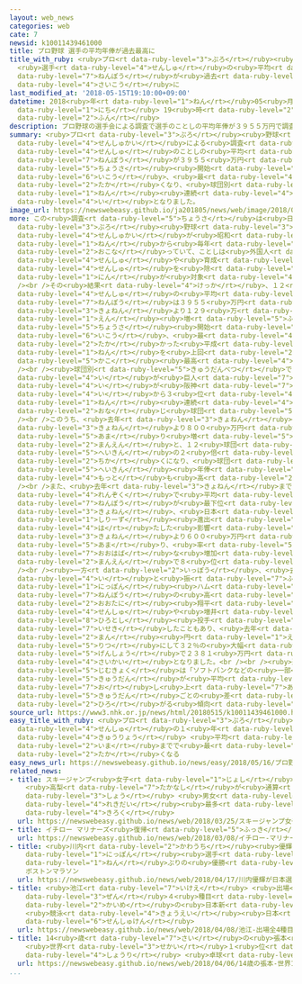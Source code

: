 ```yaml
---
layout: web_news
categories: web
cate: 7
newsid: k10011439461000
title: プロ野球 選手の平均年俸が過去最高に
title_with_ruby: <ruby>プロ<rt data-ruby-level="3">ぷろ</rt></ruby><ruby>野球<rt data-ruby-level="3">やきゅう</rt></ruby>
  <ruby>選手<rt data-ruby-level="4">せんしゅ</rt></ruby>の<ruby>平均<rt data-ruby-level="5">へいきん</rt></ruby><ruby>年俸<rt
  data-ruby-level="7">ねんぽう</rt></ruby>が<ruby>過去<rt data-ruby-level="5">かこ</rt></ruby><ruby>最高<rt
  data-ruby-level="4">さいこう</rt></ruby>に
last_modified_at: '2018-05-15T19:10:00+09:00'
datetime: 2018<ruby>年<rt data-ruby-level="1">ねん</rt></ruby>05<ruby>月<rt data-ruby-level="1">がつ</rt></ruby>15<ruby>日<rt
  data-ruby-level="1">にち</rt></ruby> 19<ruby>時<rt data-ruby-level="2">じ</rt></ruby>10<ruby>分<rt
  data-ruby-level="2">ふん</rt></ruby>
description: プロ野球の選手会による調査で選手のことしの平均年俸が３９５５万円で調査開始以降、最も高くなり、球団別ではソフトバンクが３年連続で１位となりました。
summary: <ruby>プロ<rt data-ruby-level="3">ぷろ</rt></ruby><ruby>野球<rt data-ruby-level="3">やきゅう</rt></ruby>の<ruby>選手会<rt
  data-ruby-level="4">せんしゅかい</rt></ruby>による<ruby>調査<rt data-ruby-level="5">ちょうさ</rt></ruby>で<ruby>選手<rt
  data-ruby-level="4">せんしゅ</rt></ruby>のことしの<ruby>平均<rt data-ruby-level="5">へいきん</rt></ruby><ruby>年俸<rt
  data-ruby-level="7">ねんぽう</rt></ruby>が３９５５<ruby>万円<rt data-ruby-level="2">まんえん</rt></ruby>で<ruby>調査<rt
  data-ruby-level="5">ちょうさ</rt></ruby><ruby>開始<rt data-ruby-level="3">かいし</rt></ruby><ruby>以降<rt
  data-ruby-level="6">いこう</rt></ruby>、<ruby>最<rt data-ruby-level="4">もっと</rt></ruby>も<ruby>高<rt
  data-ruby-level="2">たか</rt></ruby>くなり、<ruby>球団別<rt data-ruby-level="5">きゅうだんべつ</rt></ruby>ではソフトバンクが３<ruby>年<rt
  data-ruby-level="1">ねん</rt></ruby><ruby>連続<rt data-ruby-level="4">れんぞく</rt></ruby>で１<ruby>位<rt
  data-ruby-level="4">い</rt></ruby>となりました。
image_url: https://newswebeasy.github.io/ja201805/news/web/image/2018/05/15/K10011439461_1805151835_1805151910_01_02.jpg
more: この<ruby>調査<rt data-ruby-level="5">ちょうさ</rt></ruby>は<ruby>日本<rt data-ruby-level="1">にっぽん</rt></ruby><ruby>プロ<rt
  data-ruby-level="3">ぷろ</rt></ruby><ruby>野球<rt data-ruby-level="3">やきゅう</rt></ruby><ruby>選手会<rt
  data-ruby-level="4">せんしゅかい</rt></ruby>が<ruby>昭和<rt data-ruby-level="3">しょうわ</rt></ruby>５５<ruby>年<rt
  data-ruby-level="1">ねん</rt></ruby>から<ruby>毎年<rt data-ruby-level="2">まいとし</rt></ruby><ruby>行<rt
  data-ruby-level="2">おこな</rt></ruby>っていて、ことしは<ruby>外国人<rt data-ruby-level="2">がいこくじん</rt></ruby><ruby>選手<rt
  data-ruby-level="4">せんしゅ</rt></ruby>や<ruby>育成<rt data-ruby-level="4">いくせい</rt></ruby><ruby>選手<rt
  data-ruby-level="4">せんしゅ</rt></ruby>を<ruby>除<rt data-ruby-level="6">のぞ</rt></ruby>く７３５<ruby>人<rt
  data-ruby-level="1">にん</rt></ruby>が<ruby>対象<rt data-ruby-level="4">たいしょう</rt></ruby>となりました。<br
  /><br />その<ruby>結果<rt data-ruby-level="4">けっか</rt></ruby>、１２<ruby>球団<rt data-ruby-level="5">きゅうだん</rt></ruby>の<ruby>選手<rt
  data-ruby-level="4">せんしゅ</rt></ruby>の<ruby>平均<rt data-ruby-level="5">へいきん</rt></ruby><ruby>年俸<rt
  data-ruby-level="7">ねんぽう</rt></ruby>は３９５５<ruby>万円<rt data-ruby-level="2">まんえん</rt></ruby>で、<ruby>去年<rt
  data-ruby-level="3">きょねん</rt></ruby>より１２９<ruby>万<rt data-ruby-level="2">まん</rt></ruby><ruby>円<rt
  data-ruby-level="1">えん</rt></ruby><ruby>増<rt data-ruby-level="5">ふ</rt></ruby>え、<ruby>調査<rt
  data-ruby-level="5">ちょうさ</rt></ruby><ruby>開始<rt data-ruby-level="3">かいし</rt></ruby><ruby>以降<rt
  data-ruby-level="6">いこう</rt></ruby>、<ruby>最<rt data-ruby-level="4">もっと</rt></ruby>も<ruby>高<rt
  data-ruby-level="2">たか</rt></ruby>かった<ruby>平成<rt data-ruby-level="4">へいせい</rt></ruby>２３<ruby>年<rt
  data-ruby-level="1">ねん</rt></ruby>を<ruby>上回<rt data-ruby-level="2">うわまわ</rt></ruby>り<ruby>過去<rt
  data-ruby-level="5">かこ</rt></ruby><ruby>最高<rt data-ruby-level="4">さいこう</rt></ruby>となりました。<br
  /><br /><ruby>球団別<rt data-ruby-level="5">きゅうだんべつ</rt></ruby>では１<ruby>位<rt data-ruby-level="4">い</rt></ruby>がソフトバンク、２<ruby>位<rt
  data-ruby-level="4">い</rt></ruby>が<ruby>巨人<rt data-ruby-level="7">きょじん</rt></ruby>、３<ruby>位<rt
  data-ruby-level="4">い</rt></ruby>が<ruby>阪神<rt data-ruby-level="7">はんしん</rt></ruby>で、１<ruby>位<rt
  data-ruby-level="4">い</rt></ruby>から３<ruby>位<rt data-ruby-level="4">い</rt></ruby>までは３<ruby>年<rt
  data-ruby-level="1">ねん</rt></ruby><ruby>連続<rt data-ruby-level="4">れんぞく</rt></ruby>で<ruby>同<rt
  data-ruby-level="2">おな</rt></ruby>じ<ruby>球団<rt data-ruby-level="5">きゅうだん</rt></ruby>となりました。<br
  /><br />このうち、<ruby>去年<rt data-ruby-level="3">きょねん</rt></ruby><ruby>日本一<rt data-ruby-level="1">にっぽんいち</rt></ruby>のソフトバンクは<ruby>去年<rt
  data-ruby-level="3">きょねん</rt></ruby>より８００<ruby>万円<rt data-ruby-level="2">まんえん</rt></ruby><ruby>余<rt
  data-ruby-level="5">あま</rt></ruby>り<ruby>増<rt data-ruby-level="5">ふ</rt></ruby>えて７８２６<ruby>万円<rt
  data-ruby-level="2">まんえん</rt></ruby>と、１２<ruby>球団<rt data-ruby-level="5">きゅうだん</rt></ruby>の<ruby>平均<rt
  data-ruby-level="5">へいきん</rt></ruby>の２<ruby>倍<rt data-ruby-level="3">ばい</rt></ruby><ruby>近<rt
  data-ruby-level="2">ちか</rt></ruby>くになり、<ruby>球団<rt data-ruby-level="5">きゅうだん</rt></ruby>ごとの<ruby>平均<rt
  data-ruby-level="5">へいきん</rt></ruby><ruby>年俸<rt data-ruby-level="7">ねんぽう</rt></ruby>としてもこれまでで<ruby>最<rt
  data-ruby-level="4">もっと</rt></ruby>も<ruby>高<rt data-ruby-level="2">たか</rt></ruby>くなっています。<br
  /><br />また、<ruby>去年<rt data-ruby-level="3">きょねん</rt></ruby>まで６<ruby>年<rt data-ruby-level="1">ねん</rt></ruby><ruby>連続<rt
  data-ruby-level="4">れんぞく</rt></ruby>で<ruby>平均<rt data-ruby-level="5">へいきん</rt></ruby><ruby>年俸<rt
  data-ruby-level="7">ねんぽう</rt></ruby>が<ruby>最下位<rt data-ruby-level="4">さいかい</rt></ruby>だったＤｅＮＡは、<ruby>去年<rt
  data-ruby-level="3">きょねん</rt></ruby>、<ruby>日本<rt data-ruby-level="1">にっぽん</rt></ruby><ruby>シリーズ<rt
  data-ruby-level="1">しりーず</rt></ruby><ruby>進出<rt data-ruby-level="3">しんしゅつ</rt></ruby>を<ruby>果<rt
  data-ruby-level="4">は</rt></ruby>たした<ruby>影響<rt data-ruby-level="7">えいきょう</rt></ruby>で、<ruby>去年<rt
  data-ruby-level="3">きょねん</rt></ruby>より６００<ruby>万円<rt data-ruby-level="2">まんえん</rt></ruby><ruby>余<rt
  data-ruby-level="5">あま</rt></ruby>り、<ruby>率<rt data-ruby-level="5">りつ</rt></ruby>にして２４％の<ruby>大幅<rt
  data-ruby-level="7">おおはば</rt></ruby>な<ruby>増加<rt data-ruby-level="5">ぞうか</rt></ruby>となり、３２３２<ruby>万円<rt
  data-ruby-level="2">まんえん</rt></ruby>で８<ruby>位<rt data-ruby-level="4">い</rt></ruby>となりました。<br
  /><br /><ruby>一方<rt data-ruby-level="2">いっぽう</rt></ruby>、<ruby>去年<rt data-ruby-level="3">きょねん</rt></ruby>リーグ５<ruby>位<rt
  data-ruby-level="4">い</rt></ruby>と<ruby>振<rt data-ruby-level="7">ふ</rt></ruby>るわなかった<ruby>日本<rt
  data-ruby-level="1">にっぽん</rt></ruby><ruby>ハム<rt data-ruby-level="1">はむ</rt></ruby>は、<ruby>年俸<rt
  data-ruby-level="7">ねんぽう</rt></ruby>の<ruby>高<rt data-ruby-level="2">たか</rt></ruby>かった<ruby>大谷<rt
  data-ruby-level="2">おおたに</rt></ruby><ruby>翔平<rt data-ruby-level="8">しょうへい</rt></ruby><ruby>選手<rt
  data-ruby-level="4">せんしゅ</rt></ruby>や<ruby>増井<rt data-ruby-level="8">ますい</rt></ruby><ruby>浩俊<rt
  data-ruby-level="8">ひろとし</rt></ruby><ruby>投手<rt data-ruby-level="3">とうしゅ</rt></ruby>が<ruby>移籍<rt
  data-ruby-level="7">いせき</rt></ruby>したこともあり、<ruby>去年<rt data-ruby-level="3">きょねん</rt></ruby>よりおよそ１１００<ruby>万<rt
  data-ruby-level="2">まん</rt></ruby><ruby>円<rt data-ruby-level="1">えん</rt></ruby>、<ruby>率<rt
  data-ruby-level="5">りつ</rt></ruby>にして３２％の<ruby>大幅<rt data-ruby-level="7">おおはば</rt></ruby>な<ruby>減少<rt
  data-ruby-level="5">げんしょう</rt></ruby>で２３８１<ruby>万円<rt data-ruby-level="2">まんえん</rt></ruby>で<ruby>最下位<rt
  data-ruby-level="4">さいかい</rt></ruby>となりました。<br /><br /><ruby>選手会<rt data-ruby-level="4">せんしゅかい</rt></ruby>の<ruby>事務局<rt
  data-ruby-level="5">じむきょく</rt></ruby>は「ソフトバンクなどの<ruby>一部<rt data-ruby-level="3">いちぶ</rt></ruby>の<ruby>球団<rt
  data-ruby-level="5">きゅうだん</rt></ruby>が<ruby>平均<rt data-ruby-level="5">へいきん</rt></ruby>を<ruby>押<rt
  data-ruby-level="7">お</rt></ruby>し<ruby>上<rt data-ruby-level="7">あ</rt></ruby>げているものの、<ruby>球団<rt
  data-ruby-level="5">きゅうだん</rt></ruby>ごとの<ruby>差<rt data-ruby-level="4">さ</rt></ruby>が<ruby>広<rt
  data-ruby-level="2">ひろ</rt></ruby>がる<ruby>傾向<rt data-ruby-level="7">けいこう</rt></ruby>になっている」としています。
source_url: https://www3.nhk.or.jp/news/html/20180515/k10011439461000.html
easy_title_with_ruby: <ruby>プロ<rt data-ruby-level="3">ぷろ</rt></ruby><ruby>野球<rt data-ruby-level="3">やきゅう</rt></ruby>の<ruby>選手<rt
  data-ruby-level="4">せんしゅ</rt></ruby>の１<ruby>年<rt data-ruby-level="1">ねん</rt></ruby>の<ruby>給料<rt
  data-ruby-level="4">きゅうりょう</rt></ruby> <ruby>平均<rt data-ruby-level="5">へいきん</rt></ruby>が<ruby>今<rt
  data-ruby-level="2">いま</rt></ruby>までで<ruby>最<rt data-ruby-level="4">もっと</rt></ruby>も<ruby>高<rt
  data-ruby-level="2">たか</rt></ruby>くなる
easy_news_url: https://newswebeasy.github.io/news/easy/2018/05/16/プロ野球の選手の1年の給料-平均が今までで最も高くなる
related_news:
- title: スキージャンプ<ruby>女子<rt data-ruby-level="1">じょし</rt></ruby><ruby>Ｗ杯<rt data-ruby-level="7">わーるどかっぷ</rt></ruby>
    <ruby>高梨<rt data-ruby-level="7">たかなし</rt></ruby>が<ruby>通算<rt data-ruby-level="2">つうさん</rt></ruby>54<ruby>勝<rt
    data-ruby-level="3">しょう</rt></ruby> <ruby>男女<rt data-ruby-level="1">だんじょ</rt></ruby><ruby>歴代<rt
    data-ruby-level="4">れきだい</rt></ruby><ruby>最多<rt data-ruby-level="4">さいた</rt></ruby><ruby>記録<rt
    data-ruby-level="4">きろく</rt></ruby>
  url: https://newswebeasy.github.io/news/web/2018/03/25/スキージャンプ女子W杯-高梨が通算54勝-男女歴代最多記録
- title: イチロー マリナーズ<ruby>復帰<rt data-ruby-level="5">ふっき</rt></ruby><ruby>会見<rt data-ruby-level="2">かいけん</rt></ruby>「チームにすべてささげる」
  url: https://newswebeasy.github.io/news/web/2018/03/08/イチロー-マリナーズ復帰会見チームにすべてささげる
- title: <ruby>川内<rt data-ruby-level="2">かわうち</rt></ruby><ruby>優輝<rt data-ruby-level="7">ゆうき</rt></ruby>が<ruby>日本<rt
    data-ruby-level="1">にっぽん</rt></ruby><ruby>選手<rt data-ruby-level="4">せんしゅ</rt></ruby>31<ruby>年<rt
    data-ruby-level="1">ねん</rt></ruby>ぶりの<ruby>優勝<rt data-ruby-level="6">ゆうしょう</rt></ruby>
    ボストンマラソン
  url: https://newswebeasy.github.io/news/web/2018/04/17/川内優輝が日本選手31年ぶりの優勝-ボストンマラソン
- title: <ruby>池江<rt data-ruby-level="7">いけえ</rt></ruby> <ruby>出場<rt data-ruby-level="2">しゅつじょう</rt></ruby><ruby>全<rt
    data-ruby-level="3">ぜん</rt></ruby>４<ruby>種目<rt data-ruby-level="4">しゅもく</rt></ruby>で６<ruby>回目<rt
    data-ruby-level="2">かいめ</rt></ruby>の<ruby>日本新<rt data-ruby-level="2">にほんしん</rt></ruby>
    <ruby>競泳<rt data-ruby-level="4">きょうえい</rt></ruby><ruby>日本<rt data-ruby-level="1">にっぽん</rt></ruby><ruby>選手権<rt
    data-ruby-level="6">せんしゅけん</rt></ruby>
  url: https://newswebeasy.github.io/news/web/2018/04/08/池江-出場全4種目で6回目の日本新-競泳日本選手権
- title: 14<ruby>歳<rt data-ruby-level="7">さい</rt></ruby>の<ruby>張本<rt data-ruby-level="5">ちょうほん</rt></ruby>
    <ruby>世界<rt data-ruby-level="3">せかい</rt></ruby>１<ruby>位<rt data-ruby-level="4">い</rt></ruby>から<ruby>勝利<rt
    data-ruby-level="4">しょうり</rt></ruby> <ruby>卓球<rt data-ruby-level="7">たっきゅう</rt></ruby>アジアカップ
  url: https://newswebeasy.github.io/news/web/2018/04/06/14歳の張本-世界1位から勝利-卓球アジアカップ
...
```

